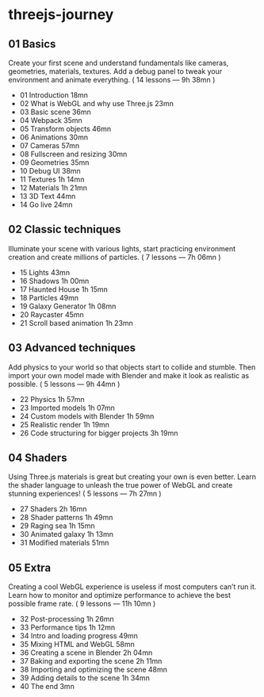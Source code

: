 # threejs-journey

## 01 Basics
Create your first scene and understand fundamentals like cameras, geometries, materials, textures.
Add a debug panel to tweak your environment and animate everything.
( 14 lessons — 9h 38mn )

* 01 Introduction 18mn
* 02 What is WebGL and why use Three.js 23mn
* 03 Basic scene 36mn
* 04 Webpack 35mn
* 05 Transform objects 46mn
* 06 Animations 30mn
* 07 Cameras 57mn
* 08 Fullscreen and resizing 30mn
* 09 Geometries 35mn
* 10 Debug UI 38mn
* 11 Textures 1h 14mn
* 12 Materials 1h 21mn
* 13 3D Text 44mn
* 14 Go live 24mn


## 02 Classic techniques
Illuminate your scene with various lights, start practicing environment creation and create millions of particles.
( 7 lessons — 7h 06mn )

* 15 Lights 43mn
* 16 Shadows 1h 00mn
* 17 Haunted House 1h 15mn
* 18 Particles 49mn
* 19 Galaxy Generator 1h 08mn
* 20 Raycaster 45mn
* 21 Scroll based animation 1h 23mn


## 03 Advanced techniques
Add physics to your world so that objects start to collide and stumble. Then import your own model made with Blender and make it look as realistic as possible.
( 5 lessons — 9h 44mn )

* 22 Physics 1h 57mn
* 23 Imported models 1h 07mn
* 24 Custom models with Blender 1h 59mn
* 25 Realistic render 1h 19mn
* 26 Code structuring for bigger projects 3h 19mn
 

## 04 Shaders
Using Three.js materials is great but creating your own is even better.
Learn the shader language to unleash the true power of WebGL and create stunning experiences!
( 5 lessons — 7h 27mn )

* 27 Shaders 2h 16mn
* 28 Shader patterns 1h 49mn
* 29 Raging sea 1h 15mn
* 30 Animated galaxy 1h 13mn
* 31 Modified materials 51mn


## 05 Extra
Creating a cool WebGL experience is useless if most computers can’t run it.
Learn how to monitor and optimize performance to achieve the best possible frame rate.
( 9 lessons — 11h 10mn )

* 32 Post-processing 1h 26mn
* 33 Performance tips 1h 12mn
* 34 Intro and loading progress 49mn
* 35 Mixing HTML and WebGL 58mn
* 36 Creating a scene in Blender 2h 04mn
* 37 Baking and exporting the scene 2h 11mn
* 38 Importing and optimizing the scene 48mn
* 39 Adding details to the scene 1h 34mn
* 40 The end 3mn
